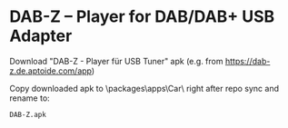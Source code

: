 # DAB-Z – Player for DAB/DAB+ USB Adapter

Download "DAB-Z - Player für USB Tuner" apk (e.g. from https://dab-z.de.aptoide.com/app)

Copy downloaded apk to \packages\apps\Car\ right after repo sync and rename to: 

```
DAB-Z.apk
```
